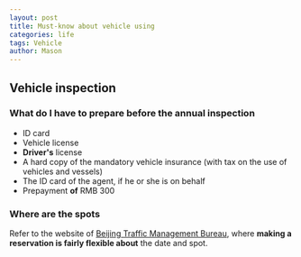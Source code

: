 ```yaml
---
layout: post
title: Must-know about vehicle using
categories: life
tags: Vehicle
author: Mason
---
```


## Vehicle inspection

### What do I have to prepare before the annual inspection

* ID card
* Vehicle license
* **Driver's** license
* A hard copy of the mandatory vehicle insurance (with tax on the use of vehicles and vessels)
* The ID card of the agent, if he or she is on behalf
* Prepayment **of** RMB 300

### Where are the spots

Refer to the website of [Beijing Traffic Management Bureau](http://www.bjjtgl.gov.cn/jgj/95484/index.html), where **making a reservation is fairly flexible about** the date and spot.

